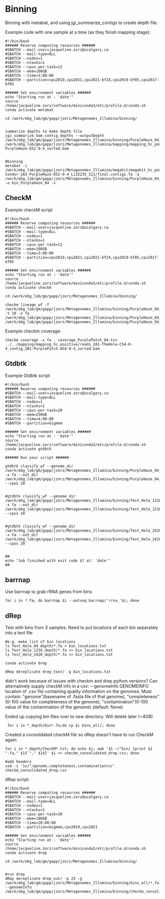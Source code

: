 # Binning 

Binning with metabat, and using jgi_summarize_contigs to create depth file.
  
Example code with one sample at a time (as they finish mapping stage): 

```
#!/bin/bash
###### Reserve computing resources ######
#SBATCH --mail-user=jacqueline.zorz@ucalgary.ca
#SBATCH --mail-type=ALL
#SBATCH --nodes=1
#SBATCH --ntasks=1
#SBATCH --cpus-per-task=12
#SBATCH --mem=100GB
#SBATCH --time=3:00:00
#SBATCH --partition=cpu2019,cpu2021,cpu2021-bf24,cpu2019-bf05,cpu2017-bf05

###### Set environment variables ######
echo "Starting run at : 'date'"
source /home/jacqueline.zorz/software/miniconda3/etc/profile.d/conda.sh 
conda activate metabat

cd /work/ebg_lab/gm/gapp/jzorz/Metagenomes_Illumina/binning/


summarize depths to make depth file 
jgi_summarize_bam_contig_depths --outputDepth /work/ebg_lab/gm/gapp/jzorz/Metagenomes_Illumina/binning/PurpleHaze_04_depth/PurpleHaze_04_depth.txt /work/ebg_lab/gm/gapp/jzorz/Metagenomes_Illumina/mapping/mapping_hc_positive/*contig_2A2-PurpleHaze-D52-0-4_sorted.bam


#binning 
metabat -i /work/ebg_lab/gm/gapp/jzorz/Metagenomes_Illumina/megahit/megahit_hc_positive/megahit_JZ-Condor-2A2-PurpleHaze-D52-0-4_Li32235_S11/final.contigs.fa -a /work/ebg_lab/gm/gapp/jzorz/Metagenomes_Illumina/binning/PurpleHaze_04_depth/PurpleHaze_04_depth.txt -o bin_PurpleHaze_04 -v
```


## CheckM

Example checkM script 
```
#!/bin/bash
###### Reserve computing resources ######
#SBATCH --mail-user=jacqueline.zorz@ucalgary.ca
#SBATCH --mail-type=ALL
#SBATCH --nodes=1
#SBATCH --ntasks=1
#SBATCH --cpus-per-task=12
#SBATCH --mem=100GB
#SBATCH --time=3:00:00
#SBATCH --partition=cpu2019,cpu2021,cpu2021-bf24,cpu2019-bf05,cpu2017-bf05

###### Set environment variables ######
echo "Starting run at : 'date'"
source /home/jacqueline.zorz/software/miniconda3/etc/profile.d/conda.sh 
conda activate checkm

cd /work/ebg_lab/gm/gapp/jzorz/Metagenomes_Illumina/binning/

checkm lineage_wf -f /work/ebg_lab/gm/gapp/jzorz/Metagenomes_Illumina/binning/PurpleHaze_04_depth/CheckM_PurpleHaze_04.txt -t 10 -x fa /work/ebg_lab/gm/gapp/jzorz/Metagenomes_Illumina/binning/PurpleHaze_04_depth/ /work/ebg_lab/gm/gapp/jzorz/Metagenomes_Illumina/binning/PurpleHaze_04_depth/
```

Example checkm coverage: 
```
checkm coverage -x fa . coverage_PurplePatch_04.tsv ../../mapping/mapping_hc_positive/reads_2A1-TheHole-C54-0-4_contig_2B1-PurplePatch-A54-0-4_sorted.bam 
```


## Gtdbtk
Example Gtdbtk script 

```
#!/bin/bash
###### Reserve computing resources ######
#SBATCH --mail-user=jacqueline.zorz@ucalgary.ca
#SBATCH --mail-type=ALL
#SBATCH --nodes=1
#SBATCH --ntasks=1
#SBATCH --cpus-per-task=20
#SBATCH --mem=250GB
#SBATCH --time=4:00:00
#SBATCH --partition=bigmem

###### Set environment variables ######
echo "Starting run at : 'date'"
source /home/jacqueline.zorz/software/miniconda3/etc/profile.d/conda.sh 
conda activate gtdbtk

###### Run your script ######

gtdbtk classify_wf --genome_dir /work/ebg_lab/gm/gapp/jzorz/Metagenomes_Illumina/binning/PurpleHaze_04_depth/ -x fa --out_dir /work/ebg_lab/gm/gapp/jzorz/Metagenomes_Illumina/binning/PurpleHaze_04_depth/gtdbtk_bins --cpus 20


#gtdbtk classify_wf --genome_dir /work/ebg_lab/gm/gapp/jzorz/Metagenomes_Illumina/binning/Test_Hole_1216_depth/ -x fa --out_dir /work/ebg_lab/gm/gapp/jzorz/Metagenomes_Illumina/binning/Test_Hole_1216_depth/gtdbtk_bins --cpus 20


#gtdbtk classify_wf --genome_dir /work/ebg_lab/gm/gapp/jzorz/Metagenomes_Illumina/binning/Test_Hole_2428_depth/ -x fa --out_dir /work/ebg_lab/gm/gapp/jzorz/Metagenomes_Illumina/binning/Test_Hole_2428_depth/gtdbtk_bins --cpus 20


##
echo "Job finished with exit code $? at: 'date'"
##

```

## barrnap 

Use barrnap to grab rRNA genes from bins 
```
for i in *.fa; do barrnap $i --outseq barrnap/'rrna_'$i; done
```



## dRep 

Test with bins from 3 samples. Need to put locations of each bin separately into a text file 

```
#e.g. make list of bin locations 
ls Test_Hole_04_depth/*.fa > bin_locations.txt
ls Test_Hole_1216_depth/*.fa >> bin_locations.txt
ls Test_Hole_2428_depth/*.fa >> bin_locations.txt

conda activate drep 

dRep dereplicate drep_test/ -g bin_locations.txt
```

didn't work because of issues with checkm and drep python versions? Can alternatively supply checkM info in a csv:
--genomeInfo GENOMEINFO
                        location of .csv file containing quality information on the genomes. Must contain:
                       "genome"(basename of .fasta file of that genome), "completeness"(0-100 value for completeness of
                        the genome), "contamination"(0-100 value of the contamination of the genome) (default: None)


Ended up copying bin files over to new directory. Will delete later (~4GB)

```
 for i in *_depth/bin*.fa;do cp $i bins_all/; done
```

Created a consolidated checkM file so dRep doesn't have to run CheckM again: 

```
for i in *_depth/CheckM*.txt; do echo $i; awk '$1 ~/^bin/ {print $1 ".fa," $13 "," $14}' $i >> checkm_consolidated_drep.csv; done

#add headers
sed -i '1s/^/genome,completeness,contamination\n/' checkm_consolidated_drep.csv

```

dRep script: 

```
#!/bin/bash
###### Reserve computing resources ######
#SBATCH --mail-user=jacqueline.zorz@ucalgary.ca
#SBATCH --mail-type=ALL
#SBATCH --nodes=1
#SBATCH --ntasks=1
#SBATCH --cpus-per-task=30
#SBATCH --mem=180GB
#SBATCH --time=20:00:00
#SBATCH --partition=bigmem,cpu2019,cpu2021

###### Set environment variables ######
echo "Starting run at : 'date'"
source /home/jacqueline.zorz/software/miniconda3/etc/profile.d/conda.sh 
conda activate drep

cd /work/ebg_lab/gm/gapp/jzorz/Metagenomes_Illumina/binning/


#run drep 
dRep dereplicate drep_out/ -p 25 -g /work/ebg_lab/gm/gapp/jzorz/Metagenomes_Illumina/binning/bins_all/*.fa --genomeInfo /work/ebg_lab/gm/gapp/jzorz/Metagenomes_Illumina/binning/checkm_consolidated_drep.csv
```

